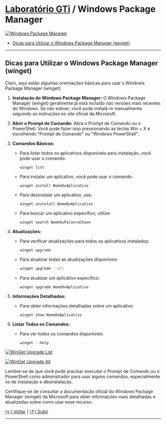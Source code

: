 # [Laboratório GTi](https://github.com/systemboys/GTi_Laboratory#laborat%C3%B3rio-gti "Laboratório GTi") / Windows Package Manager

[![Windows Package Manager](https://github.com/systemboys/GTi_Laboratory/blob/main/Microsoft%20Windows/Microsoft%20Windows%2010/Windows%20Package%20Manager%20(winget)/images/winget.jpg?raw=true "Windows Package Manager")](https://github.com/systemboys/GTi_Laboratory/blob/main/Microsoft%20Windows/Microsoft%20Windows%2010/Windows%20Package%20Manager%20(winget)/images/winget.jpg?raw=true "Windows Package Manager")

- [Dicas para Utilizar o Windows Package Manager (winget)](#dicas-para-utilizar-o-windows-package-manager-winget "Dicas para Utilizar o Windows Package Manager (winget)")

---

## Dicas para Utilizar o Windows Package Manager (winget)

Claro, aqui estão algumas orientações básicas para usar o Windows Package Manager (winget):

1. **Instalação do Windows Package Manager:**
   O Windows Package Manager (winget) geralmente já está incluído nas versões mais recentes do Windows. Se não estiver, você pode instalá-lo manualmente seguindo as instruções no site oficial da Microsoft.

2. **Abrir o Prompt de Comando:**
   Abra o Prompt de Comando ou o PowerShell. Você pode fazer isso pressionando as teclas Win + X e escolhendo "Prompt de Comando" ou "Windows PowerShell".

3. **Comandos Básicos:**
   - Para listar todos os aplicativos disponíveis para instalação, você pode usar o comando:
     ```
     winget list
     ```
   - Para instalar um aplicativo, você pode usar o comando:
     ```
     winget install NomeDoAplicativo
     ```
   - Para desinstalar um aplicativo, use:
     ```
     winget uninstall NomeDoAplicativo
     ```
   - Para buscar um aplicativo específico, utilize:
     ```
     winget search NomeOuPalavraChave
     ```

4. **Atualizações:**
   - Para verificar atualizações para todos os aplicativos instalados:
     ```
     winget upgrade
     ```
   - Para atualizar todas as atualizações disponíveis
     ```bash
     winget upgrade --all
     ```
   - Para atualizar um aplicativo específico:
     ```
     winget upgrade NomeDoAplicativo
     ```

5. **Informações Detalhadas:**
   - Para obter informações detalhadas sobre um aplicativo:
     ```
     winget show NomeDoAplicativo
     ```

6. **Listar Todos os Comandos:**
   - Para ver todos os comandos disponíveis:
     ```
     winget --help
     ```

[![WinGet Upgrade List](https://github.com/systemboys/GTi_Laboratory/blob/main/Microsoft%20Windows/Microsoft%20Windows%2010/Windows%20Package%20Manager%20(winget)/images/listar.png?raw=true "WinGet Upgrade List")](https://github.com/systemboys/GTi_Laboratory/blob/main/Microsoft%20Windows/Microsoft%20Windows%2010/Windows%20Package%20Manager%20(winget)/images/listar.png?raw=true "WinGet Upgrade List")

[![WinGet Upgrade All](https://github.com/systemboys/GTi_Laboratory/blob/main/Microsoft%20Windows/Microsoft%20Windows%2010/Windows%20Package%20Manager%20(winget)/images/update_all.PNG?raw=true "WinGet Upgrade All")](https://github.com/systemboys/GTi_Laboratory/blob/main/Microsoft%20Windows/Microsoft%20Windows%2010/Windows%20Package%20Manager%20(winget)/images/update_all.PNG?raw=true "WinGet Upgrade All")

Lembre-se de que você pode precisar executar o Prompt de Comando ou o PowerShell como administrador para usar alguns comandos, especialmente os de instalação e desinstalação.

Certifique-se de consultar a documentação oficial do Windows Package Manager (winget) da Microsoft para obter informações mais detalhadas e atualizadas sobre como usar esse recurso.

[(&larr;) Voltar](https://github.com/systemboys/GTi_Laboratory#laborat%C3%B3rio-gti "Voltar ao Sumário") | 
[(&uarr;) Subir](#laborat%C3%B3rio-gti--windows-package-manager "Subir para o topo")

---
